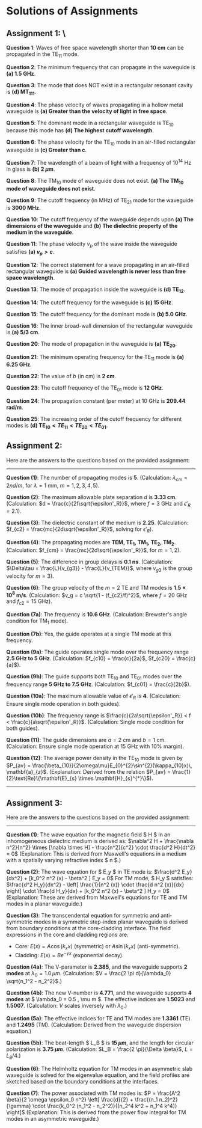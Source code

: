 # Solutions of Assignments

## Assignment 1: \\


**Question 1**: Waves of free space wavelength shorter than **10 cm** can be propagated in the TE$_{11}$ mode.

**Question 2**: The minimum frequency that can propagate in the waveguide is **(a) 1.5 GHz**.

**Question 3**: The mode that does NOT exist in a rectangular resonant cavity is **(d) MT$_{111}$**.

**Question 4**: The phase velocity of waves propagating in a hollow metal waveguide is **(a) Greater than the velocity of light in free space**.

**Question 5**: The dominant mode in a rectangular waveguide is TE$_{10}$ because this mode has **(d) The highest cutoff wavelength**.

**Question 6**: The phase velocity for the TE$_{10}$ mode in an air-filled rectangular waveguide is **(c) Greater than c**.

**Question 7**: The wavelength of a beam of light with a frequency of $10^{14}$ Hz in glass is **(b) 2 $\mu$m**.

**Question 8**: The TM$_{10}$ mode of waveguide does not exist. **(a) The TM$_{10}$ mode of waveguide does not exist**.

**Question 9**: The cutoff frequency (in MHz) of TE$_{21}$ mode for the waveguide is **3000 MHz**.

**Question 10**: The cutoff frequency of the waveguide depends upon **(a) The dimensions of the waveguide** and **(b) The dielectric property of the medium in the waveguide**.

**Question 11**: The phase velocity $v_p$ of the wave inside the waveguide satisfies **(a) $v_p > c$**.

**Question 12**: The correct statement for a wave propagating in an air-filled rectangular waveguide is **(a) Guided wavelength is never less than free space wavelength**.

**Question 13**: The mode of propagation inside the waveguide is **(d) TE$_{12}$**.

**Question 14**: The cutoff frequency for the waveguide is **(c) 15 GHz**.

**Question 15**: The cutoff frequency for the dominant mode is **(b) 5.0 GHz**.

**Question 16**: The inner broad-wall dimension of the rectangular waveguide is **(a) 5/3 cm**.

**Question 20**: The mode of propagation in the waveguide is **(a) TE$_{20}$**.

**Question 21**: The minimum operating frequency for the TE$_{11}$ mode is **(a) 6.25 GHz**.

**Question 22**: The value of $b$ (in cm) is **2 cm**.

**Question 23**: The cutoff frequency of the TE$_{01}$ mode is **12 GHz**.

**Question 24**: The propagation constant (per meter) at 10 GHz is **209.44 rad/m**.

**Question 25**: The increasing order of the cutoff frequency for different modes is **(d) TE$_{10} < TE_{11} < TE_{20} < TE_{01}$**.

## Assignment 2:

Here are the answers to the questions based on the provided assignment:

---

**Question (1)**: The number of propagating modes is **5**. (Calculation: $\lambda_{cm} = 2nd/m$, for $\lambda = 1$ mm, $m = 1, 2, 3, 4, 5$).

**Question (2)**: The maximum allowable plate separation $d$ is **3.33 cm**. (Calculation: $d = \frac{c}{2f\sqrt{\epsilon'_R}}$, where $f = 3$ GHz and $\epsilon'_R = 2.1$).

**Question (3)**: The dielectric constant of the medium is **2.25**. (Calculation: $f_{c2} = \frac{mc}{2d\sqrt{\epsilon'_R}}$, solving for $\epsilon'_R$).

**Question (4)**: The propagating modes are **TEM, TE$_1$, TM$_1$, TE$_2$, TM$_2$**. (Calculation: $f_{cm} = \frac{mc}{2d\sqrt{\epsilon'_R}}$, for $m = 1, 2$).

**Question (5)**: The difference in group delays is **0.1 ns**. (Calculation: $\Delta\tau = \frac{L}{v_{g3}} - \frac{L}{v_{TEM}}$, where $v_{g3}$ is the group velocity for $m=3$).

**Question (6)**: The group velocity of the $m=2$ TE and TM modes is **1.5 × 10$^8$ m/s**. (Calculation: $v_g = c \sqrt{1 - (f_{c2}/f)^2}$, where $f = 20$ GHz and $f_{c2} = 15$ GHz).

**Question (7a)**: The frequency is **10.6 GHz**. (Calculation: Brewster's angle condition for TM$_1$ mode).

**Question (7b)**: Yes, the guide operates at a single TM mode at this frequency.

**Question (9a)**: The guide operates single mode over the frequency range **2.5 GHz to 5 GHz**. (Calculation: $f_{c10} = \frac{c}{2a}$, $f_{c20} = \frac{c}{a}$).

**Question (9b)**: The guide supports both TE$_{10}$ and TE$_{01}$ modes over the frequency range **5 GHz to 7.5 GHz**. (Calculation: $f_{c01} = \frac{c}{2b}$).

**Question (10a)**: The maximum allowable value of $\epsilon'_R$ is **4**. (Calculation: Ensure single mode operation in both guides).

**Question (10b)**: The frequency range is $\frac{c}{2a\sqrt{\epsilon'_R}} < f < \frac{c}{a\sqrt{\epsilon'_R}}$. (Calculation: Single mode condition for both guides).

**Question (11)**: The guide dimensions are $a = 2$ cm and $b = 1$ cm. (Calculation: Ensure single mode operation at 15 GHz with 10% margin).

**Question (12)**: The average power density in the TE$_{10}$ mode is given by $P_{av} = \frac{\beta_{10}}{2\omega\mu}E_{0}^{2}\sin^{2}(\kappa_{10}x)\, \mathbf{a}_{z}$. (Explanation: Derived from the relation $P_{av} = \frac{1}{2}\text{Re}\{\mathbf{E}_{s} \times \mathbf{H}_{s}^{*}\}$).

---

## Assignment 3:

Here are the answers to the questions based on the provided assignment:

---

**Question (1)**: The wave equation for the magnetic field $ H $ in an inhomogeneous dielectric medium is derived as:
$\nabla^2 H + \frac{\nabla n^2}{n^2} \times [\nabla \times H] - \frac{n^2}{c^2} \cdot \frac{d^2 H}{dt^2} = 0$
(Explanation: This is derived from Maxwell's equations in a medium with a spatially varying refractive index $ n $.)

**Question (2)**: The wave equation for $ E_y $ in TE mode is:
$\frac{d^2 E_y}{dx^2} + [k_0^2 n^2 (x) - \beta^2 ] E_y = 0$
For TM mode, $ H_y $ satisfies:
$\frac{d^2 H_y}{dx^2} - \left[ \frac{1}{n^2 (x)} \cdot \frac{d n^2 (x)}{dx} \right] \cdot \frac{d H_y}{dx} + [k_0^2 n^2 (x) - \beta^2 ] H_y = 0$
(Explanation: These are derived from Maxwell's equations for TE and TM modes in a planar waveguide.)

**Question (3)**: The transcendental equation for symmetric and anti-symmetric modes in a symmetric step-index planar waveguide is derived from boundary conditions at the core-cladding interface. The field expressions in the core and cladding regions are:
- Core: $E(x) = A \cos(k_x x)$ (symmetric) or $A \sin(k_x x)$ (anti-symmetric).
- Cladding: $E(x) = B e^{-\gamma x}$ (exponential decay).

**Question (4a)**: The V-parameter is **2.385**, and the waveguide supports **2 modes** at $\lambda_0 = 1.0\, \mu m$. (Calculation: $V = \frac{2 \pi d}{\lambda_0} \sqrt{n_1^2 - n_2^2}$.)

**Question (4b)**: The new V-number is **4.771**, and the waveguide supports **4 modes** at $ \lambda_0 = 0.5 \, \mu m $. The effective indices are **1.5023** and **1.5007**. (Calculation: $V$ scales inversely with $\lambda_0$.)

**Question (5a)**: The effective indices for TE and TM modes are **1.3361** (TE) and **1.2495** (TM). (Calculation: Derived from the waveguide dispersion equation.)

**Question (5b)**: The beat-length $ L_B $ is **15 $\mu m$**, and the length for circular polarization is **3.75 $\mu m$**. (Calculation: $L_B = \frac{2 \pi}{\Delta \beta}$, $L = L_B / 4$.)

**Question (6)**: The Helmholtz equation for TM modes in an asymmetric slab waveguide is solved for the eigenvalue equation, and the field profiles are sketched based on the boundary conditions at the interfaces.

**Question (7)**: The power associated with TM modes is:
$P = \frac{A^2 \beta}{2 \omega \epsilon_0 n^2} \left[ \frac{d}{2} + \frac{(n_1 n_2)^2}{\gamma} \cdot \frac{k_0^2 (n_1^2 - n_2^2)}{(n_2^4 k^2 + n_1^4 k^4)} \right]$
(Explanation: This is derived from the power flow integral for TM modes in an asymmetric waveguide.)
